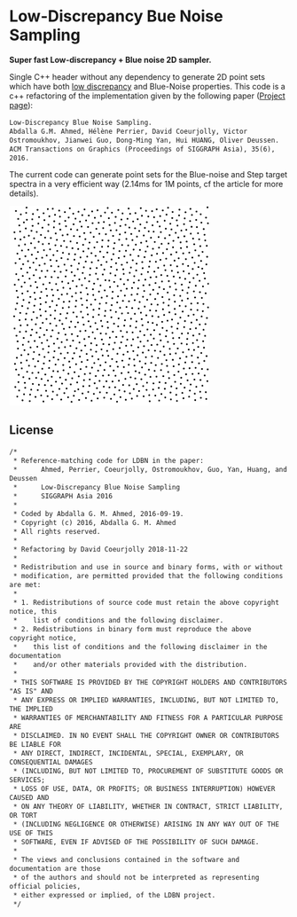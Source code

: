 # Low-Discrepancy Bue Noise Sampling

**Super fast Low-discrepancy + Blue noise 2D sampler.**

Single C++ header without any dependency to generate 2D point sets which have both [low discrepancy](https://en.wikipedia.org/wiki/Low-discrepancy_sequence) and Blue-Noise properties. This code is a c++ refactoring of the implementation given by the following paper ([Project page](https://projet.liris.cnrs.fr/ldbn/)):


    Low-Discrepancy Blue Noise Sampling.
    Abdalla G.M. Ahmed, Hélène Perrier, David Coeurjolly, Victor Ostromoukhov, Jianwei Guo, Dong-Ming Yan, Hui HUANG, Oliver Deussen.
    ACM Transactions on Graphics (Proceedings of SIGGRAPH Asia), 35(6), 2016.


The current code can generate point sets for the  Blue-noise and Step target spectra in a very efficient way (2.14ms for 1M points, cf the article for more details).

![](BN1K.png)

## License

```
/*
 * Reference-matching code for LDBN in the paper:
 *      Ahmed, Perrier, Coeurjolly, Ostromoukhov, Guo, Yan, Huang, and Deussen
 *      Low-Discrepancy Blue Noise Sampling
 *      SIGGRAPH Asia 2016
 *
 * Coded by Abdalla G. M. Ahmed, 2016-09-19.
 * Copyright (c) 2016, Abdalla G. M. Ahmed
 * All rights reserved.
 *
 * Refactoring by David Coeurjolly 2018-11-22
 *
 * Redistribution and use in source and binary forms, with or without
 * modification, are permitted provided that the following conditions are met:
 *
 * 1. Redistributions of source code must retain the above copyright notice, this
 *    list of conditions and the following disclaimer.
 * 2. Redistributions in binary form must reproduce the above copyright notice,
 *    this list of conditions and the following disclaimer in the documentation
 *    and/or other materials provided with the distribution.
 *
 * THIS SOFTWARE IS PROVIDED BY THE COPYRIGHT HOLDERS AND CONTRIBUTORS "AS IS" AND
 * ANY EXPRESS OR IMPLIED WARRANTIES, INCLUDING, BUT NOT LIMITED TO, THE IMPLIED
 * WARRANTIES OF MERCHANTABILITY AND FITNESS FOR A PARTICULAR PURPOSE ARE
 * DISCLAIMED. IN NO EVENT SHALL THE COPYRIGHT OWNER OR CONTRIBUTORS BE LIABLE FOR
 * ANY DIRECT, INDIRECT, INCIDENTAL, SPECIAL, EXEMPLARY, OR CONSEQUENTIAL DAMAGES
 * (INCLUDING, BUT NOT LIMITED TO, PROCUREMENT OF SUBSTITUTE GOODS OR SERVICES;
 * LOSS OF USE, DATA, OR PROFITS; OR BUSINESS INTERRUPTION) HOWEVER CAUSED AND
 * ON ANY THEORY OF LIABILITY, WHETHER IN CONTRACT, STRICT LIABILITY, OR TORT
 * (INCLUDING NEGLIGENCE OR OTHERWISE) ARISING IN ANY WAY OUT OF THE USE OF THIS
 * SOFTWARE, EVEN IF ADVISED OF THE POSSIBILITY OF SUCH DAMAGE.
 *
 * The views and conclusions contained in the software and documentation are those
 * of the authors and should not be interpreted as representing official policies,
 * either expressed or implied, of the LDBN project.
 */
 ```
